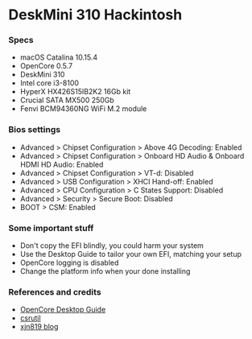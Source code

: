 # DeskMini 310 Hackintosh

### Specs
+ macOS Catalina 10.15.4
+ OpenCore 0.5.7
+ DeskMini 310
+ Intel core i3-8100
+ HyperX HX426S15IB2K2 16Gb kit
+ Crucial SATA MX500 250Gb
+ Fenvi BCM94360NG WiFi M.2 module

### Bios settings
+ Advanced > Chipset Configuration > Above 4G Decoding: Enabled
+ Advanced > Chipset Configuration > Onboard HD Audio & Onboard HDMI HD Audio: Enabled
+ Advanced > Chipset Configuration > VT-d: Disabled
+ Advanced > USB Configuration > XHCI Hand-off: Enabled
+ Advanced > CPU Configuration > C States Support: Disabled
+ Advanced > Security > Secure Boot: Disabled
+ BOOT > CSM: Enabled

### Some important stuff
+ Don't copy the EFI blindly, you could harm your system
+ Use the Desktop Guide to tailor your own EFI, matching your setup
+ OpenCore logging is disabled
+ Change the platform info when your done installing

### References and credits
+ [OpenCore Desktop Guide](https://dortania.github.io/OpenCore-Desktop-Guide/)
+ [csrutil](https://github.com/csrutil/DeskMini)
+ [xjn819 blog](https://blog.xjn819.com/?p=7)
